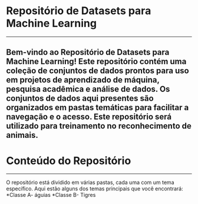 # Repositório de Datasets para Machine Learning
---
Bem-vindo ao Repositório de Datasets para Machine Learning! 
Este repositório contém uma coleção de conjuntos de dados prontos para uso em projetos de aprendizado de máquina, pesquisa acadêmica e análise de dados. 
Os conjuntos de dados aqui presentes são organizados em pastas temáticas para facilitar a navegação e o acesso. 
Este repositório será utilizado para treinamento no reconhecimento de animais.
---

# Conteúdo do Repositório
---
O repositório está dividido em várias pastas, cada uma com um tema específico. Aqui estão alguns dos temas principais que você encontrará:
*Classe A- águias
*Classe B- Tigres
